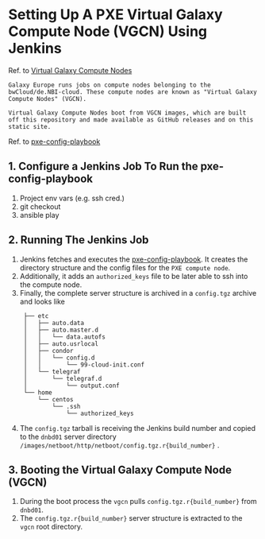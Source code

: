# Setting Up A PXE Virtual Galaxy Compute Node (VGCN) Using Jenkins

Ref. to [Virtual Galaxy Compute Nodes](https://github.com/usegalaxy-eu/vgcn)
```
Galaxy Europe runs jobs on compute nodes belonging to the bwCloud/de.NBI-cloud. These compute nodes are known as "Virtual Galaxy Compute Nodes" (VGCN).

Virtual Galaxy Compute Nodes boot from VGCN images, which are built off this repository and made available as GitHub releases and on this static site.  
```

Ref. to [pxe-config-playbook](https://github.com/usegalaxy-eu/pxe-config-playbook)

## 1. Configure a Jenkins Job To Run the pxe-config-playbook
1. Project env vars (e.g. ssh cred.)
2. git checkout
3. ansible play 
  
## 2. Running The Jenkins Job
1. Jenkins fetches and executes the [pxe-config-playbook](https://github.com/usegalaxy-eu/pxe-config-playbook).
It creates the directory structure and the config files for the ```PXE compute node```.
2. Additionally, it adds an ```authorized_keys``` file to be later able to ssh into the compute node.
3. Finally, the complete server structure is archived in a ```config.tgz``` archive and looks like  
   ```
    ├── etc
    │   ├── auto.data
    │   ├── auto.master.d
    │   │   └── data.autofs
    │   ├── auto.usrlocal
    │   ├── condor
    │   │   └── config.d
    │   │       └── 99-cloud-init.conf
    │   └── telegraf
    │       └── telegraf.d
    │           └── output.conf
    └── home
        └── centos
            └── .ssh
                └── authorized_keys
   ```
4. The ```config.tgz``` tarball is receiving the Jenkins build number and copied to the ```dnbd01``` server directory ```/images/netboot/http/netboot/config.tgz.r{build_number}``` .
## 3. Booting the Virtual Galaxy Compute Node (VGCN)
1. During the boot process the ```vgcn```  pulls ```config.tgz.r{build_number}``` from ```dnbd01```.
2. The ```config.tgz.r{build_number}``` server structure is extracted to the ```vgcn``` root directory.
